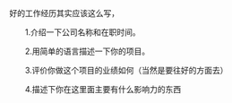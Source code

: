 好的工作经历其实应该这么写，

　　1.介绍一下公司名称和在职时间。

　　2.用简单的语言描述一下你的项目。

　　3.评价你做这个项目的业绩如何（当然是要往好的方面去）

　　4.描述下你在这里面主要有什么影响力的东西 
